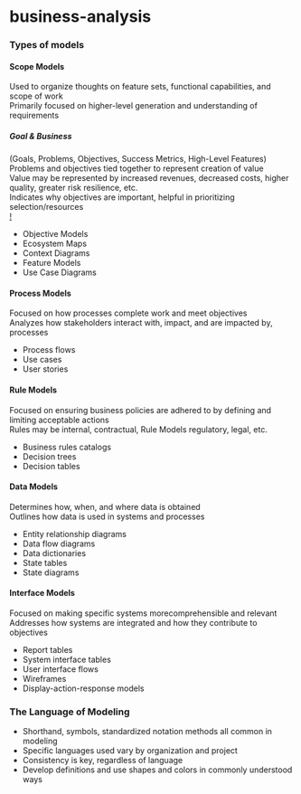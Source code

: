 # business-analysis
### Types of models
#### Scope Models
Used to organize thoughts on feature sets, functional capabilities, and scope of work       
Primarily focused on higher-level generation and understanding of requirements
##### Goal & Business 
(Goals, Problems, Objectives, Success Metrics, High-Level Features)
Problems and objectives tied together to represent creation of value        
Value may be represented by increased revenues, decreased costs, higher quality, greater risk resilience, etc.      
Indicates why objectives are important, helpful in prioritizing selection/resources     
[!](https://github.com/khdevnet/business-analysis/blob/master/src/business-analysis-scope-models-goal-and-business%20.png)

* Objective Models
* Ecosystem Maps
* Context Diagrams
* Feature Models
* Use Case Diagrams
#### Process Models
Focused on how processes complete work and meet objectives      
Analyzes how stakeholders interact with, impact, and are impacted by, processes
* Process flows
* Use cases
* User stories
#### Rule Models
Focused on ensuring business policies are adhered to by defining and limiting acceptable actions        
Rules may be internal, contractual, Rule Models regulatory, legal, etc.
* Business rules catalogs
* Decision trees
* Decision tables
#### Data Models
Determines how, when, and where data is obtained        
Outlines how data is used in systems and processes      
* Entity relationship diagrams
* Data flow diagrams
* Data dictionaries
* State tables
* State diagrams
#### Interface Models
Focused on making specific systems morecomprehensible and relevant      
Addresses how systems are integrated and how they contribute to objectives
* Report tables
* System interface tables
* User interface flows
* Wireframes
* Display-action-response models
### The Language of Modeling
* Shorthand, symbols, standardized notation methods all common in modeling        
* Specific languages used vary by organization and project        
* Consistency is key, regardless of language 
* Develop definitions and use shapes and colors in commonly understood ways

